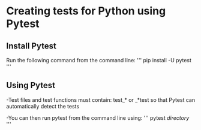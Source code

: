 # Creating tests for Python using Pytest

## Install Pytest

Run the following command from the command line:
'''
pip install -U pytest
'''

## Using Pytest

-Test files and test functions must contain:
  test_* or _*test
so that Pytest can automatically detect the tests

-You can then run pytest from the command line using:
  '''
  pytest *directory*
  '''

